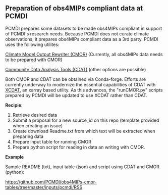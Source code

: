 
## Preparation of obs4MIPs compliant data at PCMDI

PCMDI prepares some datasets to be made obs4MIPs compliant in support of PCMDI's research needs. Because PCMDI does not curate climate observations, it prepares obs4MIPs compliant data as a 3rd party.  PCMDI uses the following utilites:

[Climate Model Output Rewriter (CMOR)](https://cmor.llnl.gov) (Currently, all obs4MIPs data needs to be prepared with CMOR)

[Community Data Analysis Tools (CDAT)](https://cdat.llnl.gov/) (other options are possible)

Both CMOR and CDAT can be obtained via Conda-forge.  Efforts are currently underway to modernize the essential capabilities of CDAT with [XCDAT](https://xcdat.readthedocs.io/en/latest), an xarray based utility.  As this advances, the "runCMOR.py" scripts prepared by PCMDI will be updated to use XCDAT rather than CDAT.  


**Recipie:**

1) Retrieve desired data
2) Submit a proposal for a new source_id on this repo (template provided when creating an issue)
3) Create download Readme.txt from which text will be extracted when preparing data
4) Prepare input table for running CMOR
5) Prepare python script for reading in data an writing with CMOR.

**Example**

Sample README (txt), input table (json) and script using CDAT and CMOR (python):

https://github.com/PCMDI/obs4MIPs-cmor-tables/tree/master/inputs/pcmdi/RSS
